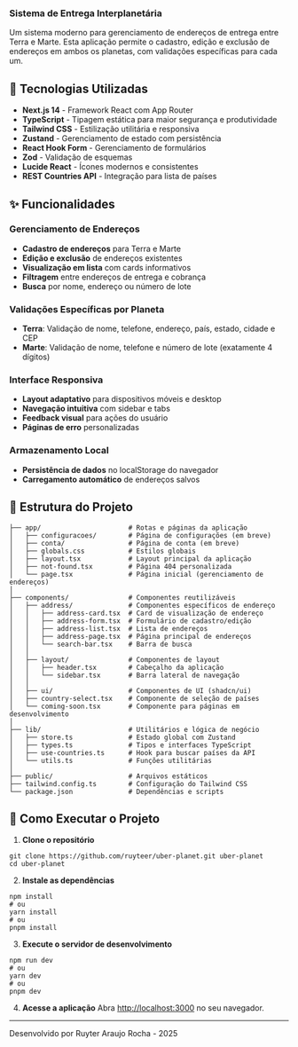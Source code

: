 ### Sistema de Entrega Interplanetária





Um sistema moderno para gerenciamento de endereços de entrega entre Terra e Marte. Esta aplicação permite o cadastro, edição e exclusão de endereços em ambos os planetas, com validações específicas para cada um.

## 🚀 Tecnologias Utilizadas

- **Next.js 14** - Framework React com App Router
- **TypeScript** - Tipagem estática para maior segurança e produtividade
- **Tailwind CSS** - Estilização utilitária e responsiva
- **Zustand** - Gerenciamento de estado com persistência
- **React Hook Form** - Gerenciamento de formulários
- **Zod** - Validação de esquemas
- **Lucide React** - Ícones modernos e consistentes
- **REST Countries API** - Integração para lista de países


## ✨ Funcionalidades

### Gerenciamento de Endereços

- **Cadastro de endereços** para Terra e Marte
- **Edição e exclusão** de endereços existentes
- **Visualização em lista** com cards informativos
- **Filtragem** entre endereços de entrega e cobrança
- **Busca** por nome, endereço ou número de lote


### Validações Específicas por Planeta

- **Terra**: Validação de nome, telefone, endereço, país, estado, cidade e CEP
- **Marte**: Validação de nome, telefone e número de lote (exatamente 4 dígitos)


### Interface Responsiva

- **Layout adaptativo** para dispositivos móveis e desktop
- **Navegação intuitiva** com sidebar e tabs
- **Feedback visual** para ações do usuário
- **Páginas de erro** personalizadas


### Armazenamento Local

- **Persistência de dados** no localStorage do navegador
- **Carregamento automático** de endereços salvos


## 📁 Estrutura do Projeto

```plaintext
├── app/                      # Rotas e páginas da aplicação
│   ├── configuracoes/        # Página de configurações (em breve)
│   ├── conta/                # Página de conta (em breve)
│   ├── globals.css           # Estilos globais
│   ├── layout.tsx            # Layout principal da aplicação
│   ├── not-found.tsx         # Página 404 personalizada
│   └── page.tsx              # Página inicial (gerenciamento de endereços)
│
├── components/               # Componentes reutilizáveis
│   ├── address/              # Componentes específicos de endereço
│   │   ├── address-card.tsx  # Card de visualização de endereço
│   │   ├── address-form.tsx  # Formulário de cadastro/edição
│   │   ├── address-list.tsx  # Lista de endereços
│   │   ├── address-page.tsx  # Página principal de endereços
│   │   └── search-bar.tsx    # Barra de busca
│   │
│   ├── layout/               # Componentes de layout
│   │   ├── header.tsx        # Cabeçalho da aplicação
│   │   └── sidebar.tsx       # Barra lateral de navegação
│   │
│   ├── ui/                   # Componentes de UI (shadcn/ui)
│   ├── country-select.tsx    # Componente de seleção de países
│   └── coming-soon.tsx       # Componente para páginas em desenvolvimento
│
├── lib/                      # Utilitários e lógica de negócio
│   ├── store.ts              # Estado global com Zustand
│   ├── types.ts              # Tipos e interfaces TypeScript
│   ├── use-countries.ts      # Hook para buscar países da API
│   └── utils.ts              # Funções utilitárias
│
├── public/                   # Arquivos estáticos
├── tailwind.config.ts        # Configuração do Tailwind CSS
└── package.json              # Dependências e scripts
```

## 🔧 Como Executar o Projeto

1. **Clone o repositório**

```shellscript
git clone https://github.com/ruyteer/uber-planet.git uber-planet
cd uber-planet
```


2. **Instale as dependências**

```shellscript
npm install
# ou
yarn install
# ou
pnpm install
```


3. **Execute o servidor de desenvolvimento**

```shellscript
npm run dev
# ou
yarn dev
# ou
pnpm dev
```


4. **Acesse a aplicação**
Abra [http://localhost:3000](http://localhost:3000) no seu navegador.

---

Desenvolvido por Ruyter Araujo Rocha - 2025
